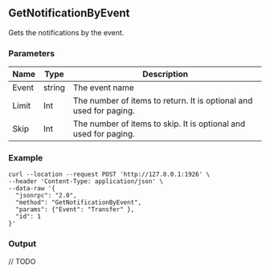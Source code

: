 ## GetNotificationByEvent

Gets the notifications by the event.

### Parameters

| Name         | Type   | Description       |
| ---------------- | -------------- | ------- |
| Event |string       |The event name       |
| Limit |Int |The number of items to return. It is optional and used for paging. |
| Skip |Int |The number of items to skip. It is optional and used for paging. |

### Example

```shell
curl --location --request POST 'http://127.0.0.1:1926' \
--header 'Content-Type: application/json' \
--data-raw '{
  "jsonrpc": "2.0",
  "method": "GetNotificationByEvent",
  "params": {"Event": "Transfer" },
  "id": 1
}'
```

### Output

// TODO

